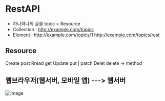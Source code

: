 # RestAPI

- 하나하나의 글을 topic = Resource
- Collection : http://example.com/topics
- Element : http://example.com/topics/1  http://example.com/topics/rest

## Resource
Create      post
Rread       get
Update      put | patch
Delet       delete
=> method

## 웹브라우저(웹서버, 모바일 앱) ---> 웹서버
![image](https://user-images.githubusercontent.com/65120581/130011356-747224d1-ab45-4e7e-afe8-f82f9eee2631.png)




